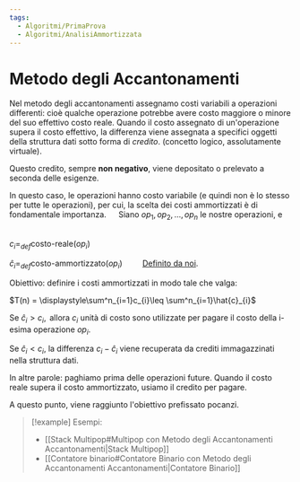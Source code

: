 ```yaml
---
tags:
  - Algoritmi/PrimaProva
  - Algoritmi/AnalisiAmmortizzata
---
```

# Metodo degli Accantonamenti

Nel metodo degli accantonamenti assegnamo costi variabili a operazioni differenti: cioè qualche operazione potrebbe avere costo maggiore o minore del suo effettivo costo reale. Quando il costo assegnato di un'operazione supera il costo effettivo, la differenza viene assegnata a specifici oggetti della struttura dati sotto forma di _credito_. (concetto logico, assolutamente virtuale). 
 

Questo credito, sempre **non negativo**, viene depositato o prelevato a seconda delle esigenze. 

In questo caso, le operazioni hanno costo variabile (e quindi non è lo stesso per tutte le operazioni), per cui, la scelta dei costi ammortizzati è di fondamentale importanza.  
Siano $op_{1},op_{2},\dots,op_{n}$ le nostre operazioni, e 
 

$c_{i}=_{def}\text{costo-reale}(op_{i})$ 

$\hat{c}_{i}=_{def}\text{costo-ammortizzato}(op_{i}) \qquad$ <ins>Definito da noi</ins>. 

Obiettivo: definire i costi ammortizzati in modo tale che valga: 

$T(n) = \displaystyle\sum^n_{i=1}c_{i}\leq \sum^n_{i=1}\hat{c}_{i}$ 

Se $\hat{c}_{i}>c_{i}, \text{ allora } c_{i}$ unità di costo sono utilizzate per pagare il costo della i-esima operazione $op_{i}$. 

Se $\hat{c}_{i}<c_{i},$ la differenza $c_{i}-\hat{c}_{i}$ viene recuperata da crediti immagazzinati nella struttura dati. 

In altre parole: paghiamo prima delle operazioni future. Quando il costo reale supera il costo ammortizzato, usiamo il credito per pagare. 

A questo punto, viene raggiunto l'obiettivo prefissato pocanzi. 

>[!example] Esempi:
>- [[Stack Multipop#Multipop con Metodo degli Accantonamenti Accantonamenti|Stack Multipop]]
>- [[Contatore binario#Contatore Binario con Metodo degli Accantonamenti Accantonamenti|Contatore Binario]]

